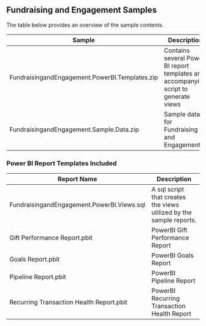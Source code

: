 ## Fundraising and Engagement Samples
The table below provides an overview of the sample contents.

| Sample | Description |
| - | - |
| FundraisingandEngagement.PowerBI.Templates.zip | Contains several Power BI report templates and accompanying script to generate views |
| FundraisingandEngagement.Sample.Data.zip | Sample data for Fundraising and Engagement |

### Power BI Report Templates Included

| Report Name | Description |
| - | - |
| FundraisingandEngagement.PowerBI.Views.sql | A sql script that creates the views utilized by the sample reports. |
| Gift Performance Report.pbit | PowerBI Gift Performance Report |
| Goals Report.pbit | PowerBI Goals Report |
| Pipeline Report.pbit | PowerBI Pipeline Report |
| Recurring Transaction Health Report.pbit | PowerBI Recurring Transaction Health Report |
